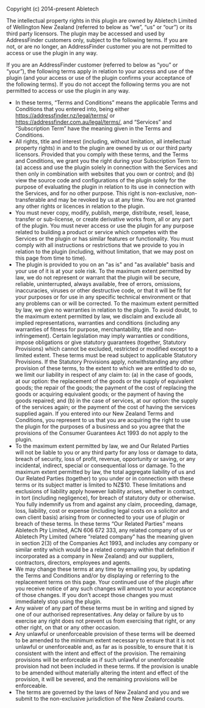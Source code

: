 Copyright (c) 2014-present Abletech

The intellectual property rights in this plugin are owned by Abletech Limited of Wellington New Zealand (referred to below as “we”, “us” or “our”) or its third party licensors.  The plugin may be accessed and used by AddressFinder customers only, subject to the following terms. If you are not, or are no longer, an AddressFinder customer you are not permitted to access or use the plugin in any way.  

If you are an AddressFinder customer (referred to below as “you” or “your”), the following terms apply in relation to your access and use of the plugin (and your access or use of the plugin confirms your acceptance of the following terms). If you do not accept the following terms you are not permitted to access or use the plugin in any way. 
* In these terms, “Terms and Conditions” means the applicable Terms and Conditions that you entered into, being either https://addressfinder.nz/legal/terms/ or https://addressfinder.com.au/legal/terms/, and “Services” and “Subscription Term” have the meaning given in the Terms and Conditions. 
* All rights, title and interest (including, without limitation, all intellectual property rights) in and to the plugin are owned by us or our third party licensors. Provided that you comply with these terms, and the Terms and Conditions, we grant you the right during your Subscription Term to: (a) access and use the plugin solely in connection with the Services and then only in combination with websites that you own or control; and (b) view the source code and configurations of the plugin solely for the purpose of evaluating the plugin in relation to its use in connection with the Services, and for no other purpose. This right is non-exclusive, non-transferable and may be revoked by us at any time. You are not granted any other rights or licences in relation to the plugin.
* You must never copy, modify, publish, merge, distribute, resell, lease, transfer or sub-license, or create derivative works from, all or any part of the plugin. You must never access or use the plugin for any purpose related to building a product or service which competes with the Services or the plugin or has similar features or functionality. You must comply with all instructions or restrictions that we provide to you in relation to the plugin (including, without limitation, that we may post on this page from time to time).
* The plugin is provided to you on an "as is" and "as available" basis and your use of it is at your sole risk. To the maximum extent permitted by law, we do not represent or warrant that the plugin will be secure, reliable, uninterrupted, always available, free of errors, omissions, inaccuracies, viruses or other destructive code, or that it will be fit for your purposes or for use in any specific technical environment or that any problems can or will be corrected. To the maximum extent permitted by law, we give no warranties in relation to the plugin. To avoid doubt, to the maximum extent permitted by law, we disclaim and exclude all implied representations, warranties and conditions (including any warranties of fitness for purpose, merchantability, title and non-infringement). Certain legislation may imply warranties or conditions, impose obligations or give statutory guarantees (together, Statutory Provisions) which cannot be excluded, restricted or modified except to a limited extent. These terms must be read subject to applicable Statutory Provisions. If the Statutory Provisions apply, notwithstanding any other provision of these terms, to the extent to which we are entitled to do so, we limit our liability in respect of any claim to: (a) in the case of goods, at our option: the replacement of the goods or the supply of equivalent goods; the repair of the goods; the payment of the cost of replacing the goods or acquiring equivalent goods; or the payment of having the goods repaired; and (b) in the case of services, at our option: the supply of the services again; or the payment of the cost of having the services supplied again. If you entered into our New Zealand Terms and Conditions, you represent to us that you are acquiring the right to use the plugin for the purposes of a business and so you agree that the provisions of the Consumer Guarantees Act 1993 do not apply to the plugin.
* To the maximum extent permitted by law, we and Our Related Parties will not be liable to you or any third party for any loss or damage to data, breach of security, loss of profit, revenue, opportunity or saving, or any incidental, indirect, special or consequential loss or damage. To the maximum extent permitted by law, the total aggregate liability of us and Our Related Parties (together) to you under or in connection with these terms or its subject matter is limited to NZ$10. These limitations and exclusions of liability apply however liability arises, whether in contract, in tort (including negligence), for breach of statutory duty or otherwise.  You fully indemnify us from and against any claim, proceeding, damage, loss, liability, cost or expense (including legal costs on a solicitor and own client basis) arising from or connected to your use of plugin or breach of these terms. In these terms “Our Related Parties” means Abletech Pty Limited, ACN 606 672 333, any related company of us or Abletech Pty Limited (where “related company” has the meaning given in section 2(3) of the Companies Act 1993, and includes any company or similar entity which would be a related company within that definition if incorporated as a company in New Zealand) and our suppliers, contractors, directors, employees and agents.
* We may change these terms at any time by emailing you, by updating the Terms and Conditions and/or by displaying or referring to the replacement terms on this page.  Your continued use of the plugin after you receive notice of any such changes will amount to your acceptance of those changes. If you don’t accept those changes you must immediately stop using the plugin.
* Any waiver of any part of these terms must be in writing and signed by one of our authorised representatives. Any delay or failure by us to exercise any right does not prevent us from exercising that right, or any other right, on that or any other occasion.
* Any unlawful or unenforceable provision of these terms will be deemed to be amended to the minimum extent necessary to ensure that it is not unlawful or unenforceable and, as far as is possible, to ensure that it is consistent with the intent and effect of the provision.  The remaining provisions will be enforceable as if such unlawful or unenforceable provision had not been included in these terms.  If the provision is unable to be amended without materially altering the intent and effect of the provision, it will be severed, and the remaining provisions will be enforceable.
* The terms are governed by the laws of New Zealand and you and we submit to the non-exclusive jurisdiction of the New Zealand courts.

